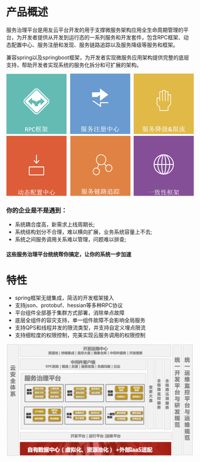# 产品概述
服务治理平台是用友云平台开发的用于支撑微服务架构应用全生命周期管理的平台，为开发者提供从开发到运行态的一系列服务和开发套件，包含RPC框架、动态配置中心、服务注册和发现、服务链路追踪以及服务降级等服务和框架。

兼容spring以及springboot框架，为开发者实现微服务应用架构提供完整的底层支持，帮助开发者实现系统的服务化拆分和可扩展的架构。

![](image/j1.jpg)

### 你的企业是不是遇到：
- 系统耦合度高，新需求上线周期长;
- 系统结构划分不合理，难以横向扩展，业务系统容量上不去;
- 系统之间服务调用关系难以管理，问题难以排查;
#### 这些服务治理平台统统帮你搞定，让你的系统一步加速
# 特性
- spring框架无缝集成，简洁的开发框架接入
- 支持json、protobuf、hessian等多种RPC协议
- 平台组件全部基于集群方式部署，消除单点故障
- 底层全组件的容灾支持，单一组件故障不会影响全局服务
- 支持QPS和线程并发的限流类型，并支持自定义埋点限流
- 支持细粒度的权限控制，完美实现云服务调用的权限控制

![](image/1.png)

